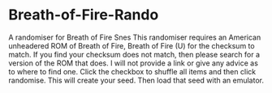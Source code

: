 # Breath-of-Fire-Rando
A randomiser for Breath of Fire Snes
This randomiser requires an American unheadered ROM of Breath of Fire, Breath of Fire (U) for the checksum to match. If you find your checksum does not match, then please search for a version of the ROM that does. I will not provide a link or give any advice as to where to find one.
Click the checkbox to shuffle all items and then click randomise. This will create your seed. Then load that seed with an emulator. 

